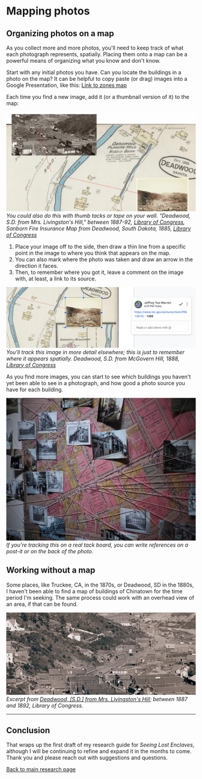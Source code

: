# Mapping photos

## Organizing photos on a map

As you collect more and more photos, you'll need to keep track of what each photograph represents, spatially. Placing them onto a map can be a powerful means of organizing what you know and don't know. 

Start with any initial photos you have. Can you locate the buildings in a photo on the map? It can be helpful to copy paste (or drag) images into a Google Presentation, like this: [Link to zones map](https://docs.google.com/presentation/d/1ZNBkNco4pabaOGHoWNM1n5Y2d3bhArM8WJPzWW77wNw/edit?usp=sharing)

Each time you find a new image, add it (or a thumbnail version of it) to the map:

![Two photographs overlaid on an old map, with red lines linking them to specific places in the map.](images/mapping-photos-on-map.png)
_You could also do this with thumb tacks or tape on your wall. "Deadwood, S.D. from Mrs. Livingston's Hill," between 1887-92, [Library of Congress](https://www.loc.gov/item/99613869/), Sanborn Fire Insurance Map from Deadwood, South Dakota, 1885, [Library of Congress](https://www.loc.gov/item/sanborn08223_001/)_

1. Place your image off to the side, then draw a thin line from a specific point in the image to where you think that appears on the map.
2. You can also mark where the photo was taken and draw an arrow in the direction it faces.
3. Then, to remember where you got it, leave a comment on the image with, at least, a link to its source.

![Screenshot of one image on the map highlighted, with a comment by Jeffrey Yoo Warren showing a loc.gov URL and "1888."](images/mapping-comment.png)
_You'll track this image in more detail elsewhere; this is just to remember where it appears spatially. Deadwood, S.D. from McGovern Hill, 1888, [Library of Congress](url)_

As you find more images, you can start to see which buildings you haven't yet been able to see in a photograph, and how good a photo source you have for each building.

![A map pinned to a wall with many old photos tacked to it, and string connecting each photo to a spot on the map, which shows outlines of many different labelled buildings.](images/mapping-tackboard.jpg)
_If you're tracking this on a real tack board, you can write references on a post-it or on the back of the photo._

## Working without a map

Some places, like Truckee, CA, in the 1870s, or Deadwood, SD in the 1880s, I haven't been able to find a map of buildings of Chinatown for the time period I'm seeking. The same process could work with an overhead view of an area, if that can be found.

![A slightly overhead view of a group of wooden buildings at the base of a hillside in the distance, in an old black and white photo.](images/mapping-deadwood.jpg)
_Excerpt from [Deadwood, [S.D.] from Mrs. Livingston's Hill](https://www.loc.gov/pictures/item/99613869/); between 1887 and 1892, Library of Congress._

----

## Conclusion

That wraps up the first draft of my research guide for _Seeing Lost Enclaves_, although I will be continuing to refine and expand it in the months to come. Thank you and please reach out with suggestions and questions.

[Back to main research page](research/) 
